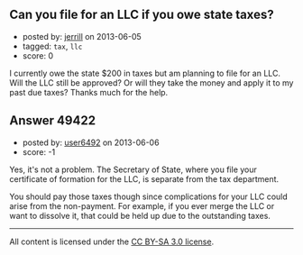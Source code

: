 ## Can you file for an LLC if you owe state taxes?

- posted by: [jerrill](https://stackexchange.com/users/-1/26525-jerrill) on 2013-06-05
- tagged: `tax`, `llc`
- score: 0

I currently owe the state $200 in taxes but am planning to file for an LLC. Will the LLC still be approved? Or will they take the money and apply it to my past due taxes? Thanks much for the help.


## Answer 49422

- posted by: [user6492](https://stackexchange.com/users/-1/6492-user6492) on 2013-06-06
- score: -1

Yes, it's not a problem.  The Secretary of State, where you file your certificate of formation for the LLC, is separate from the tax department.  

You should pay those taxes though since complications for your LLC could arise from the non-payment.  For example, if you ever merge the LLC or want to dissolve it, that could be held up due to the outstanding taxes.



---

All content is licensed under the [CC BY-SA 3.0 license](https://creativecommons.org/licenses/by-sa/3.0/).
